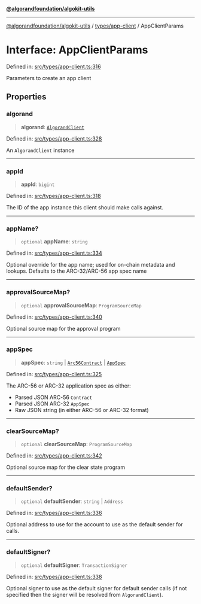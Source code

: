 [**@algorandfoundation/algokit-utils**](../../../README.md)

***

[@algorandfoundation/algokit-utils](../../../README.md) / [types/app-client](../README.md) / AppClientParams

# Interface: AppClientParams

Defined in: [src/types/app-client.ts:316](https://github.com/algorandfoundation/algokit-utils-ts/blob/main/src/types/app-client.ts#L316)

Parameters to create an app client

## Properties

### algorand

> **algorand**: [`AlgorandClient`](../../algorand-client/classes/AlgorandClient.md)

Defined in: [src/types/app-client.ts:328](https://github.com/algorandfoundation/algokit-utils-ts/blob/main/src/types/app-client.ts#L328)

An `AlgorandClient` instance

***

### appId

> **appId**: `bigint`

Defined in: [src/types/app-client.ts:318](https://github.com/algorandfoundation/algokit-utils-ts/blob/main/src/types/app-client.ts#L318)

The ID of the app instance this client should make calls against.

***

### appName?

> `optional` **appName**: `string`

Defined in: [src/types/app-client.ts:334](https://github.com/algorandfoundation/algokit-utils-ts/blob/main/src/types/app-client.ts#L334)

Optional override for the app name; used for on-chain metadata and lookups.
Defaults to the ARC-32/ARC-56 app spec name

***

### approvalSourceMap?

> `optional` **approvalSourceMap**: `ProgramSourceMap`

Defined in: [src/types/app-client.ts:340](https://github.com/algorandfoundation/algokit-utils-ts/blob/main/src/types/app-client.ts#L340)

Optional source map for the approval program

***

### appSpec

> **appSpec**: `string` \| [`Arc56Contract`](../../app-arc56/interfaces/Arc56Contract.md) \| [`AppSpec`](../../app-spec/interfaces/AppSpec.md)

Defined in: [src/types/app-client.ts:325](https://github.com/algorandfoundation/algokit-utils-ts/blob/main/src/types/app-client.ts#L325)

The ARC-56 or ARC-32 application spec as either:
 * Parsed JSON ARC-56 `Contract`
 * Parsed JSON ARC-32 `AppSpec`
 * Raw JSON string (in either ARC-56 or ARC-32 format)

***

### clearSourceMap?

> `optional` **clearSourceMap**: `ProgramSourceMap`

Defined in: [src/types/app-client.ts:342](https://github.com/algorandfoundation/algokit-utils-ts/blob/main/src/types/app-client.ts#L342)

Optional source map for the clear state program

***

### defaultSender?

> `optional` **defaultSender**: `string` \| `Address`

Defined in: [src/types/app-client.ts:336](https://github.com/algorandfoundation/algokit-utils-ts/blob/main/src/types/app-client.ts#L336)

Optional address to use for the account to use as the default sender for calls.

***

### defaultSigner?

> `optional` **defaultSigner**: `TransactionSigner`

Defined in: [src/types/app-client.ts:338](https://github.com/algorandfoundation/algokit-utils-ts/blob/main/src/types/app-client.ts#L338)

Optional signer to use as the default signer for default sender calls (if not specified then the signer will be resolved from `AlgorandClient`).
